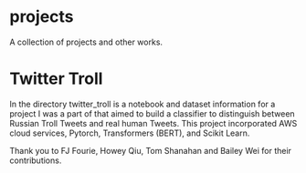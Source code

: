 # projects

A collection of projects and other works.

# Twitter Troll
In the directory twitter_troll is a notebook and dataset information for a project I was a part of that aimed to build a classifier to distinguish between Russian Troll Tweets and real human Tweets. This project incorporated AWS cloud services, Pytorch, Transformers (BERT), and Scikit Learn.

Thank you to FJ Fourie, Howey Qiu, Tom Shanahan and Bailey Wei for their contributions.
